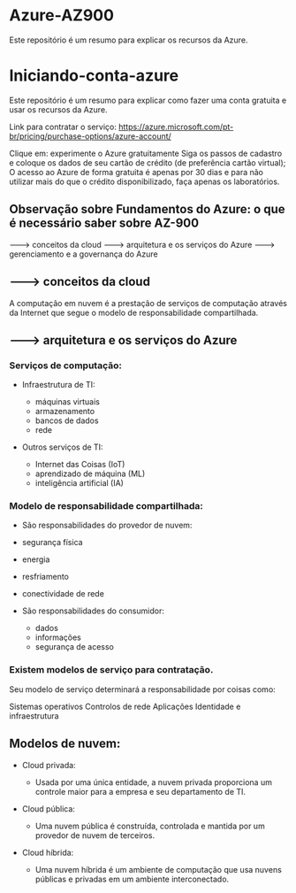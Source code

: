 # Azure-AZ900
Este repositório é um resumo para explicar os recursos da Azure.

# Iniciando-conta-azure
Este repositório é um resumo para explicar como fazer uma conta gratuita e usar os recursos da Azure.

Link para contratar o serviço: https://azure.microsoft.com/pt-br/pricing/purchase-options/azure-account/

Clique em: experimente o Azure gratuitamente
Siga os passos de cadastro e coloque os dados de seu cartão de crédito (de preferência cartão virtual);
O acesso ao Azure de forma gratuita é apenas por 30 dias e para não utilizar mais do que o crédito disponibilizado, faça apenas os laboratórios.

## Observação sobre Fundamentos do Azure: o que é necessário saber sobre AZ-900

---> conceitos da cloud
---> arquitetura e os serviços do Azure
---> gerenciamento e a governança do Azure

## ---> conceitos da cloud
A computação em nuvem é a prestação de serviços de computação através da Internet que segue o modelo de responsabilidade compartilhada.


## ---> arquitetura e os serviços do Azure
### Serviços de computação:

* Infraestrutura de TI: 
  * máquinas virtuais
  * armazenamento
  * bancos de dados
  * rede
 
* Outros serviços de TI: 
  * Internet das Coisas (IoT)
  * aprendizado de máquina (ML)
  * inteligência artificial (IA)
 

 ### Modelo de responsabilidade compartilhada:

 * São responsabilidades do provedor de nuvem:
  * segurança física
  * energia
  * resfriamento
  * conectividade de rede


* São responsabilidades do consumidor:
  * dados
  * informações
  * segurança de acesso
 

### Existem modelos de serviço para contratação.

Seu modelo de serviço determinará a responsabilidade por coisas como:

Sistemas operativos
Controlos de rede
Aplicações
Identidade e infraestrutura

## Modelos de nuvem:

* Cloud privada:
  * Usada por uma única entidade, a nuvem privada proporciona um controle maior para a empresa e seu departamento de TI.
 
* Cloud pública:
  * Uma nuvem pública é construída, controlada e mantida por um provedor de nuvem de terceiros.

* Cloud híbrida:
  * Uma nuvem híbrida é um ambiente de computação que usa nuvens públicas e privadas em um ambiente interconectado.
